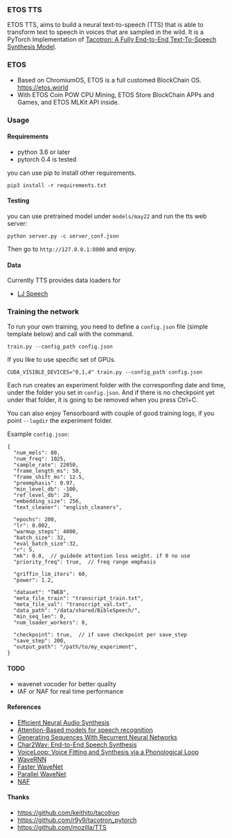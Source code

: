 
### ETOS TTS

ETOS TTS,  aims to build a neural text-to-speech (TTS) that is able to transform text to speech in voices that are sampled in the wild.  It is a PyTorch Implementation of [Tacotron: A Fully End-to-End Text-To-Speech Synthesis Model](https://arxiv.org/abs/1703.10135). 

### ETOS

- Based on ChromiumOS, ETOS is a full customed BlockChain OS. https://etos.world
- With ETOS Coin POW CPU Mining, ETOS Store BlockChain APPs and Games, and ETOS MLKit API inside.

### Usage


#### Requirements

- python 3.6 or later 
- pytorch 0.4 is tested

you can use pip to install other requirements.

```pip3 install -r requirements.txt```

#### Testing 

you can use pretrained model under ```models/may22``` and run the tts web server:

```python server.py -c server_conf.json```

Then go to ```http://127.0.0.1:8000``` and enjoy.


#### Data
Currently TTS provides data loaders for
- [LJ Speech](https://keithito.com/LJ-Speech-Dataset/)

### Training the network
To run your own training, you need to define a ```config.json``` file (simple template below) and call with the command.

```train.py --config_path config.json```

If you like to use specific set of GPUs.

```CUDA_VISIBLE_DEVICES="0,1,4" train.py --config_path config.json```

Each run creates an experiment folder with the corresponfing date and time, under the folder you set in ```config.json```. And if there is no checkpoint yet under that folder, it is going to be removed when you press Ctrl+C.

You can also enjoy Tensorboard with couple of good training logs, if you point ```--logdir``` the experiment folder.

Example ```config.json```:
```
{
  "num_mels": 80,
  "num_freq": 1025,
  "sample_rate": 22050,
  "frame_length_ms": 50,
  "frame_shift_ms": 12.5,
  "preemphasis": 0.97,
  "min_level_db": -100,
  "ref_level_db": 20,
  "embedding_size": 256,
  "text_cleaner": "english_cleaners",

  "epochs": 200,
  "lr": 0.002,
  "warmup_steps": 4000,
  "batch_size": 32,
  "eval_batch_size":32,
  "r": 5,
  "mk": 0.0,  // guidede attention loss weight. if 0 no use
  "priority_freq": true,  // freq range emphasis

  "griffin_lim_iters": 60,
  "power": 1.2,

  "dataset": "TWEB",
  "meta_file_train": "transcript_train.txt",
  "meta_file_val": "transcript_val.txt",
  "data_path": "/data/shared/BibleSpeech/",
  "min_seq_len": 0,
  "num_loader_workers": 8,

  "checkpoint": true,  // if save checkpoint per save_step
  "save_step": 200,
  "output_path": "/path/to/my_experiment",
}
```

#### TODO
- wavenet vocoder for better quality
- IAF or NAF for real time performance

#### References
- [Efficient Neural Audio Synthesis](https://arxiv.org/pdf/1802.08435.pdf)
- [Attention-Based models for speech recognition](https://arxiv.org/pdf/1506.07503.pdf)
- [Generating Sequences With Recurrent Neural Networks](https://arxiv.org/pdf/1308.0850.pdf)
- [Char2Wav: End-to-End Speech Synthesis](https://openreview.net/pdf?id=B1VWyySKx)
- [VoiceLoop: Voice Fitting and Synthesis via a Phonological Loop](https://arxiv.org/pdf/1707.06588.pdf)
- [WaveRNN](https://arxiv.org/pdf/1802.08435.pdf)
- [Faster WaveNet](https://arxiv.org/abs/1611.09482)
- [Parallel WaveNet](https://arxiv.org/abs/1711.10433)
- [NAF](https://arxiv.org/abs/1804.00779)

#### Thanks
- https://github.com/keithito/tacotron
- https://github.com/r9y9/tacotron_pytorch
- https://github.com/mozilla/TTS

